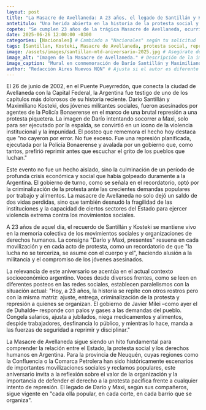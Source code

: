 ```yaml
---
layout: post
title: "La Masacre de Avellaneda: A 23 años, el legado de Santillán y Kosteki interpela la situación social y la protesta en Argentina."
antetitulo: "Una herida abierta en la historia de la protesta social y la represión estatal."
copete: "Se cumplen 23 años de la trágica Masacre de Avellaneda, ocurrida el 26 de junio de 2002, donde Darío Santillán y Maximiliano Kosteki fueron asesinados por la represión policial. Este fatídico episodio, que conmovió a la región Confluencia y a todo el país, es recordado hoy como un símbolo de la lucha social y de la brutalidad de la represión estatal, un tema que, según diversas voces, cobra nuevas aristas en el actual contexto nacional."
date: 2025-06-26 12:00:00 -0300
categories: [Nacionales] # Cambiado a "Nacionales" según tu solicitud
tags: [Santillan, Kosteki, Masacre de Avellaneda, protesta social, represion, derechos humanos, Neuquén, Argentina]
image: /assets/images/santillan-mtd-aniversario-2025.jpg # Asegúrate de que esta sea la ruta correcta a tu imagen
image_alt: "Imagen de la Masacre de Avellaneda." # Descripción de la imagen para accesibilidad
image_caption: "Mural en conmemoración de Darío Santillán y Maximiliano Kosteki." # Leyenda para la imagen
author: "Redacción Aires Nuevos NQN" # Ajusta si el autor es diferente
---
```


El 26 de junio de 2002, en el Puente Pueyrredón, que conecta la ciudad de Avellaneda con la Capital Federal, la Argentina fue testigo de uno de los capítulos más dolorosos de su historia reciente. Darío Santillán y Maximiliano Kosteki, dos jóvenes militantes sociales, fueron asesinados por agentes de la Policía Bonaerense en el marco de una brutal represión a una protesta piquetera. La imagen de Darío intentando socorrer a Maxi, solo para ser ejecutado por la espalda, se convirtió en un ícono de la violencia institucional y la impunidad. El posteo que rememora el hecho hoy destaca que "no cayeron por error. No fue exceso. Fue una represión planificada, ejecutada por la Policía Bonaerense y avalada por un gobierno que, como tantos, prefirió reprimir antes que escuchar el grito de los pueblos que luchan."

Este evento no fue un hecho aislado, sino la culminación de un período de profunda crisis económica y social que había golpeado duramente a la Argentina. El gobierno de turno, como se señala en el recordatorio, optó por la criminalización de la protesta ante las crecientes demandas populares por trabajo y alimentos. La masacre de Avellaneda no solo dejó un saldo de dos vidas perdidas, sino que también desnudó la fragilidad de las instituciones y la capacidad de ciertos sectores del Estado para ejercer violencia extrema contra los movimientos sociales.

A 23 años de aquel día, el recuerdo de Santillán y Kosteki se mantiene vivo en la memoria colectiva de los movimientos sociales y organizaciones de derechos humanos. La consigna "Darío y Maxi, presentes" resuena en cada movilización y en cada acto de protesta, como un recordatorio de que "la lucha no se terceriza, se asume con el cuerpo y el", haciendo alusión a la militancia y el compromiso de los jóvenes asesinados.

La relevancia de este aniversario se acentúa en el actual contexto socioeconómico argentino. Voces desde diversos frentes, como se leen en diferentes posteos en las redes sociales, establecen paralelismos con la situación actual: "Hoy, a 23 años, la historia se repite con otros rostros pero con la misma matriz: ajuste, entrega, criminalización de la protesta y represión a quienes se organizan. El gobierno de Javier Milei –como ayer el de Duhalde– responde con palos y gases a las demandas del pueblo. Congela salarios, ajusta a jubilados, niega medicamentos y alimentos, despide trabajadores, desfinancia lo público, y mientras lo hace, manda a las fuerzas de seguridad a reprimir y disciplinar."

La Masacre de Avellaneda sigue siendo un hito fundamental para comprender la relación entre el Estado, la protesta social y los derechos humanos en Argentina. Para la provincia de Neuquén, cuyas regiones como la Confluencia o la Comarca Petrolera han sido históricamente escenarios de importantes movilizaciones sociales y reclamos populares, este aniversario invita a la reflexión sobre el valor de la organización y la importancia de defender el derecho a la protesta pacífica frente a cualquier intento de represión. El legado de Darío y Maxi, según sus compañeros, sigue vigente en "cada olla popular, en cada corte, en cada barrio que se organiza".